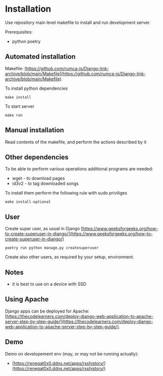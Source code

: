 # Installation

Use repository main level makefile to install and run development server.

Prerequisites:
 - python poetry

## Automated installation

Makefile: [https://github.com/rumca-js/Django-link-archive/blob/main/Makefile](https://github.com/rumca-js/Django-link-archive/blob/main/Makefile).

To install python dependencies
```
make install
```

To start server
```
make run
```

## Manual installation

Read contents of the makefile, and perform the actions described by it

## Other dependencies

To be able to perform various operations additional programs are needed:
 - wget - to download pages
 - id3v2 - to tag downloaded songs

To install them perform the following rule with sudo priviliges
```
make install-optional
```

## User

Create super user, as usual in Django [https://www.geeksforgeeks.org/how-to-create-superuser-in-django/](https://www.geeksforgeeks.org/how-to-create-superuser-in-django/)
```
poetry run python manage.py createsuperuser
```

Create also other users, as required by your setup, environment.

## Notes

 - it is best to use on a device with SSD

## Using Apache

Django apps can be deployed for Apache: [https://thecodelearners.com/deploy-django-web-application-to-apache-server-step-by-step-guide/](https://thecodelearners.com/deploy-django-web-application-to-apache-server-step-by-step-guide/).

## Demo

Demo on developement env (may, or may not be running actually):
 - [https://renegat0x0.ddns.net/apps/rsshistory/](https://renegat0x0.ddns.net/apps/rsshistory/)
